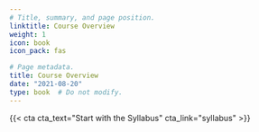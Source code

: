```yaml
---
# Title, summary, and page position.
linktitle: Course Overview
weight: 1
icon: book
icon_pack: fas

# Page metadata.
title: Course Overview
date: "2021-08-20"
type: book  # Do not modify.
---
```


{{< cta cta_text="Start with the Syllabus" cta_link="syllabus" >}}

